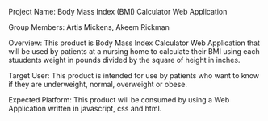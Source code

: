 Project Name: Body Mass Index (BMI) Calculator Web Application

Group Members: Artis Mickens, Akeem Rickman

Overview: This product is Body Mass Index Calculator Web Application that 
will be used by patients at a nursing home to calculate their BMI using each 
stuudents weight in pounds divided
by the square of height in inches. 

Target User: This product is intended for use by patients who want
to know if they are underweight, normal, overweight  or obese. 

Expected Platform: This product will be consumed by using a Web Application written in javascript, css and html. 


